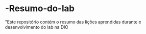 # -Resumo-do-lab
"Este repositório contém o resumo das lições aprendidas durante o desenvolvimento do lab na DIO

